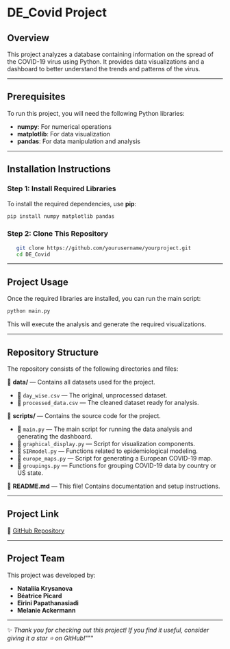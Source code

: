 # DE_Covid Project

## Overview
This project analyzes a database containing information on the spread of the COVID-19 virus using Python. It provides data visualizations and a dashboard to better understand the trends and patterns of the virus.

---

## Prerequisites
To run this project, you will need the following Python libraries:

- **numpy**: For numerical operations
- **matplotlib**: For data visualization
- **pandas**: For data manipulation and analysis

---

## Installation Instructions
### Step 1: Install Required Libraries
To install the required dependencies, use **pip**:
```bash
pip install numpy matplotlib pandas
```

### Step 2: Clone This Repository
```bash
   git clone https://github.com/yourusername/yourproject.git
   cd DE_Covid
```

---

## Project Usage
Once the required libraries are installed, you can run the main script:
```bash
python main.py
```
This will execute the analysis and generate the required visualizations.

---

## Repository Structure
The repository consists of the following directories and files:

📂 **data/** — Contains all datasets used for the project.
   - 📄 `day_wise.csv` — The original, unprocessed dataset.
   - 📄 `processed_data.csv` — The cleaned dataset ready for analysis.

📂 **scripts/** — Contains the source code for the project.
   - 📄 `main.py` — The main script for running the data analysis and generating the dashboard.
   - 📄 `graphical_display.py` — Script for visualization components.
   - 📄 `SIRmodel.py` — Functions related to epidemiological modeling.
   - 📄 `europe_maps.py` — Script for generating a European COVID-19 map.
   - 📄 `groupings.py` — Functions for grouping COVID-19 data by country or US state.

📄 **README.md** — This file! Contains documentation and setup instructions.

---

## Project Link
🔗 [GitHub Repository](https://github.com/beatricepicard/DE_covid)

---

## Project Team
This project was developed by:
- **Nataliia Krysanova**
- **Béatrice Picard**
- **Eirini Papathanasiadi**
- **Melanie Ackermann**

---

✨ *Thank you for checking out this project! If you find it useful, consider giving it a star ⭐ on GitHub!*"""